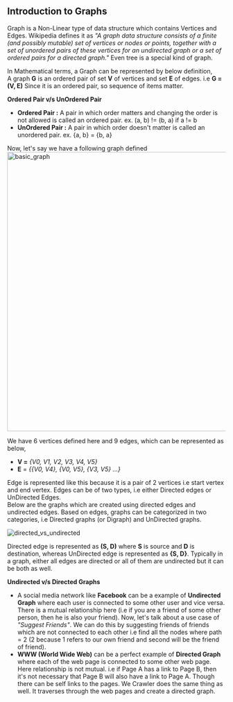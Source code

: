 ## Introduction to Graphs

Graph is a Non-Linear type of data structure which contains Vertices and Edges. Wikipedia defines it as _"A graph data structure consists of a finite (and possibly mutable) set of vertices or nodes or points, together with a set of unordered pairs of these vertices for an undirected graph or a set of ordered pairs for a directed graph."_ Even tree is a special kind of graph.  

In Mathematical terms, a Graph can be represented by below definition,  
A graph **G** is an ordered pair of set **V** of vertices and set **E** of edges. i.e **G = (V, E)**
Since it is an ordered pair, so sequence of items matter. 
	
**Ordered Pair v/s UnOrdered Pair**
- **Ordered Pair :** A pair in which order matters and changing the order is not allowed is called an ordered pair. ex. (a, b) != (b, a) if a != b
- **UnOrdered Pair :** A pair in which order doesn't matter is called an unordered pair. ex. {a, b} = {b, a}
	
Now, let's say we have a following graph defined
<img width="644" alt="basic_graph" src="https://cloud.githubusercontent.com/assets/3439029/21968825/ea5fcb4c-db4d-11e6-9eb4-1e40569b230c.png">

We have 6 vertices defined here and 9 edges, which can be represented as below,  
- **V =** _{V0, V1, V2, V3, V4, V5}_
- **E** = _{{V0, V4}, {V0, V5}, {V3, V5} ...}_

Edge is represented like this because it is a pair of 2 vertices i.e start vertex and end vertex. 
Edges can be of two types, i.e either Directed edges or UnDirected Edges.  
Below are the graphs which are created using directed edges and undirected edges. Based on edges, graphs can be categorized in two categories, i.e Directed graphs (or Digraph) and UnDirected graphs.

![directed_vs_undirected](https://cloud.githubusercontent.com/assets/3439029/21968901/a5e4f63a-db4e-11e6-84ba-bac70fed4b69.png)

Directed edge is represented as **(S, D)** where **S** is source and **D** is destination, whereas UnDirected edge is represented as **{S, D}**. Typically in a graph, either all edges are directed or all of them are undirected but it can be both as well.

**Undirected v/s Directed Graphs**
- A social media network like **Facebook** can be a example of **Undirected Graph** where each user is connected to some other user and vice versa. There is a mutual relationship here (i.e if you are a friend of some other person, then he is also your friend).  Now, let's talk about a use case of _"Suggest Friends"_. We can do this by suggesting friends of friends which are not connected to each other i.e find all the nodes where path = 2 (2 because 1 refers to our own friend and second will be the friend of friend).
- **WWW (World Wide Web)** can be a perfect example of **Directed Graph** where each of the web page is connected to some other web page. Here relationship is not mutual. i.e if Page A has a link to Page B, then it's not necessary that Page B will also have a link to Page A. Though there can be self links to the pages. We Crawler does the same thing as well. It traverses through the web pages and create a directed graph.  